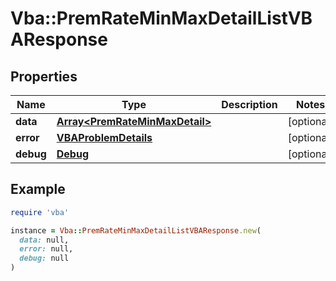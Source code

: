 # Vba::PremRateMinMaxDetailListVBAResponse

## Properties

| Name | Type | Description | Notes |
| ---- | ---- | ----------- | ----- |
| **data** | [**Array&lt;PremRateMinMaxDetail&gt;**](PremRateMinMaxDetail.md) |  | [optional] |
| **error** | [**VBAProblemDetails**](VBAProblemDetails.md) |  | [optional] |
| **debug** | [**Debug**](Debug.md) |  | [optional] |

## Example

```ruby
require 'vba'

instance = Vba::PremRateMinMaxDetailListVBAResponse.new(
  data: null,
  error: null,
  debug: null
)
```

